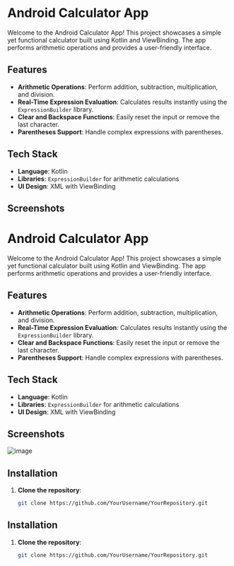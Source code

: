 # Android Calculator App

Welcome to the Android Calculator App! This project showcases a simple yet functional calculator built using Kotlin and ViewBinding. The app performs arithmetic operations and provides a user-friendly interface.

## Features

- **Arithmetic Operations**: Perform addition, subtraction, multiplication, and division.
- **Real-Time Expression Evaluation**: Calculates results instantly using the `ExpressionBuilder` library.
- **Clear and Backspace Functions**: Easily reset the input or remove the last character.
- **Parentheses Support**: Handle complex expressions with parentheses.

## Tech Stack

- **Language**: Kotlin
- **Libraries**: `ExpressionBuilder` for arithmetic calculations
- **UI Design**: XML with ViewBinding

## Screenshots

# Android Calculator App

Welcome to the Android Calculator App! This project showcases a simple yet functional calculator built using Kotlin and ViewBinding. The app performs arithmetic operations and provides a user-friendly interface.

## Features

- **Arithmetic Operations**: Perform addition, subtraction, multiplication, and division.
- **Real-Time Expression Evaluation**: Calculates results instantly using the `ExpressionBuilder` library.
- **Clear and Backspace Functions**: Easily reset the input or remove the last character.
- **Parentheses Support**: Handle complex expressions with parentheses.

## Tech Stack

- **Language**: Kotlin
- **Libraries**: `ExpressionBuilder` for arithmetic calculations
- **UI Design**: XML with ViewBinding

## Screenshots

![image](https://github.com/user-attachments/assets/57795657-85df-42f6-87e4-ce0b12a197f7)

## Installation

1. **Clone the repository**:

   ```bash
   git clone https://github.com/YourUsername/YourRepository.git

## Installation

1. **Clone the repository**:

   ```bash
   git clone https://github.com/YourUsername/YourRepository.git
